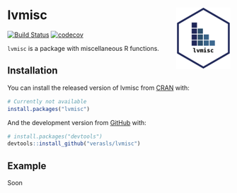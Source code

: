 
<!-- README.md is generated from README.Rmd. Please edit that file -->

# lvmisc <a href='https://lveras.com/lvmisc'><img src='man/figures/logo.png' align="right" height="139" /></a>

<!-- badges: start -->

[![Build
Status](https://img.shields.io/travis/verasls/lvmisc?style=flat-square)](https://travis-ci.com/github/verasls/lvmisc)
[![codecov](https://img.shields.io/codecov/c/github/verasls/lvmisc?logo=codecov&style=flat-square)](https://codecov.io/gh/verasls/lvmisc)
<!-- badges: end -->

`lvmisc` is a package with miscellaneous R functions.

## Installation

You can install the released version of lvmisc from
[CRAN](https://CRAN.R-project.org) with:

``` r
# Currently not available
install.packages("lvmisc")
```

And the development version from [GitHub](https://github.com/) with:

``` r
# install.packages("devtools")
devtools::install_github("verasls/lvmisc")
```

## Example

Soon
